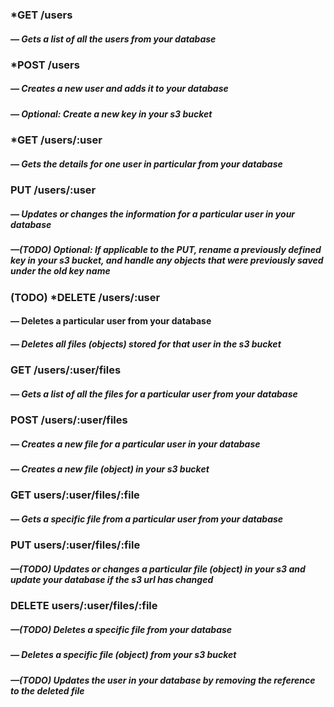 ### *GET /users
##### — Gets a list of all the users from your database

### *POST /users
##### — Creates a new user and adds it to your database
##### — Optional: Create a new key in your s3 bucket

### *GET /users/:user
##### — Gets the details for one user in particular from your database

### PUT /users/:user
##### — Updates or changes the information for a particular user in your database
##### —(TODO) Optional: If applicable to the PUT, rename a previously defined key in your s3 bucket, and handle any objects that were previously saved under the old key name

### (TODO) *DELETE /users/:user
#### — Deletes a particular user from your database
##### — Deletes all files (objects) stored for that user in the s3 bucket

### GET /users/:user/files
##### — Gets a list of all the files for a particular user from your database

### POST /users/:user/files
##### — Creates a new file for a particular user in your database
##### — Creates a new file (object) in your s3 bucket

### GET users/:user/files/:file
##### — Gets a specific file from a particular user from your database

### PUT users/:user/files/:file
##### —(TODO) Updates or changes a particular file (object) in your s3 and update your  database if the s3 url has changed

### DELETE users/:user/files/:file
##### —(TODO) Deletes a specific file from your database
##### — Deletes a specific file (object) from your s3 bucket
##### —(TODO) Updates the user in your database by removing the reference to the deleted file
